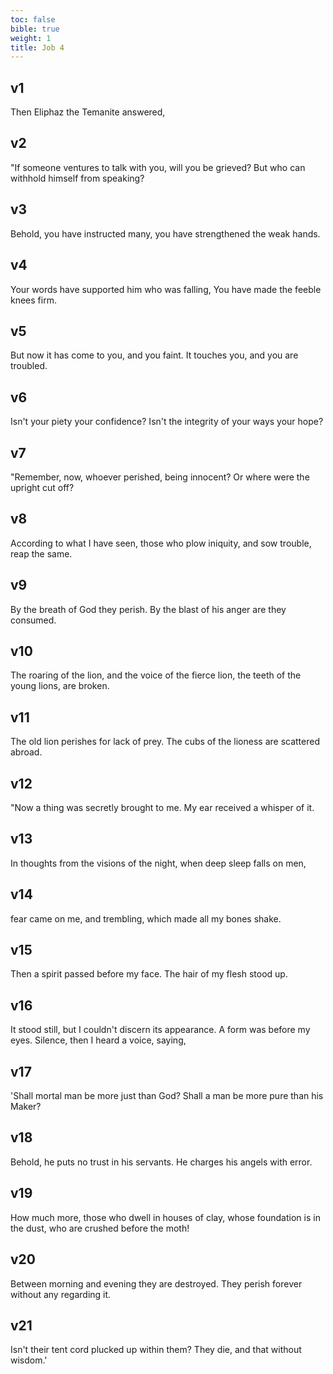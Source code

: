 ```yaml
---
toc: false
bible: true
weight: 1
title: Job 4
---
```




## v1 
Then Eliphaz the Temanite answered, 

## v2 
"If someone ventures to talk with you, will you be grieved? But who can withhold himself from speaking? 

## v3 
Behold, you have instructed many, you have strengthened the weak hands. 

## v4 
Your words have supported him who was falling, You have made the feeble knees firm. 

## v5 
But now it has come to you, and you faint. It touches you, and you are troubled. 

## v6 
Isn't your piety your confidence? Isn't the integrity of your ways your hope? 

## v7 
"Remember, now, whoever perished, being innocent? Or where were the upright cut off? 

## v8 
According to what I have seen, those who plow iniquity, and sow trouble, reap the same. 

## v9 
By the breath of God they perish. By the blast of his anger are they consumed. 

## v10 
The roaring of the lion, and the voice of the fierce lion, the teeth of the young lions, are broken. 

## v11 
The old lion perishes for lack of prey. The cubs of the lioness are scattered abroad. 

## v12 
"Now a thing was secretly brought to me. My ear received a whisper of it. 

## v13 
In thoughts from the visions of the night, when deep sleep falls on men, 

## v14 
fear came on me, and trembling, which made all my bones shake. 

## v15 
Then a spirit passed before my face. The hair of my flesh stood up. 

## v16 
It stood still, but I couldn't discern its appearance. A form was before my eyes. Silence, then I heard a voice, saying, 

## v17 
'Shall mortal man be more just than God? Shall a man be more pure than his Maker? 

## v18 
Behold, he puts no trust in his servants. He charges his angels with error. 

## v19 
How much more, those who dwell in houses of clay, whose foundation is in the dust, who are crushed before the moth! 

## v20 
Between morning and evening they are destroyed. They perish forever without any regarding it. 

## v21 
Isn't their tent cord plucked up within them? They die, and that without wisdom.'
